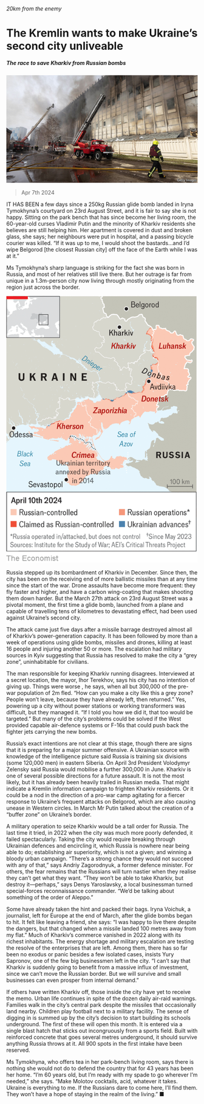 ###### 20km from the enemy

# The Kremlin wants to make Ukraine’s second city unliveable 

##### The race to save Kharkiv from Russian bombs 

![image](images/20240413_EUP001.jpg) 

> Apr 7th 2024 

IT HAS BEEN a few days since a 250kg Russian glide bomb landed in Iryna Tymokhyna’s courtyard on 23rd August Street, and it is fair to say she is not happy. Sitting on the park bench that has since become her living room, the 60-year-old curses Vladimir Putin and the minority of Kharkiv residents she believes are still helping him. Her apartment is covered in dust and broken glass, she says; her neighbours were put in hospital, and a passing bicycle courier was killed. “If it was up to me, I would shoot the bastards…and I’d wipe Belgorod [the closest Russian city] off the face of the Earth while I was at it.” 

Ms Tymokhyna’s sharp language is striking for the fact she was born in Russia, and most of her relatives still live there. But her outrage is far from unique in a 1.3m-person city now living through  mostly originating from the region just across the border. 

![image](images/20240413_EUM996.png) 


Russia stepped up its bombardment of Kharkiv in December. Since then, the city has been on the receiving end of more ballistic missiles than at any time since the start of the war. Drone assaults have become more frequent: they fly faster and higher, and have a carbon wing-coating that makes shooting them down harder. But the March 27th attack on 23rd August Street was a pivotal moment, the first time a glide bomb, launched from a plane and capable of travelling tens of kilometres to devastating effect, had been used against Ukraine’s second city.


The attack came just five days after a missile barrage destroyed almost all of Kharkiv’s power-generation capacity. It has been followed by more than a week of operations using glide bombs, missiles and drones, killing at least 16 people and injuring another 50 or more. The escalation had military sources in Kyiv suggesting that Russia has resolved to make the city a “grey zone”, uninhabitable for civilians. 

The man responsible for keeping Kharkiv running disagrees. Interviewed at a secret location, the mayor, Ihor Terekhov, says his city has no intention of giving up. Things were worse , he says, when all but 300,000 of the pre-war population of 2m fled. “How can you make a city like this a grey zone? People won’t leave, because they have already left, then returned.” Yes, powering up a city without power stations or working transformers was difficult, but they managed it. “If I told you how we did it, that too would be targeted.” But many of the city’s problems could be solved if the West provided capable air-defence systems or F-16s that could push back the fighter jets carrying the new bombs. 

Russia’s exact intentions are not clear at this stage, though there are signs that it is preparing for a major summer offensive. A Ukrainian source with knowledge of the intelligence picture said Russia is training six divisions (some 120,000 men) in eastern Siberia. On April 3rd President Volodymyr Zelensky said Russia would mobilise a further 300,000 in June. Kharkiv is one of several possible directions for a future assault. It is not the most likely, but it has already been heavily trailed in Russian media. That might indicate a Kremlin information campaign to frighten Kharkiv residents. Or it could be a nod in the direction of a pro-war camp agitating for a fiercer response to Ukraine’s frequent attacks on Belgorod, which are also causing unease in Western circles. In March Mr Putin talked about the creation of a “buffer zone” on Ukraine’s border. 

A military operation to seize Kharkiv would be a tall order for Russia. The last time it tried, in 2022 when the city was much more poorly defended, it failed spectacularly. Taking the city would require breaking through Ukrainian defences and encircling it, which Russia is nowhere near being able to do; establishing air superiority, which is not a given; and winning a bloody urban campaign. “There’s a strong chance they would not succeed with any of that,” says Andriy Zagorodnyuk, a former defence minister. For others, the fear remains that the Russians will turn nastier when they realise they can’t get what they want. “They won’t be able to take Kharkiv, but destroy it—perhaps,” says Denys Yaroslavsky, a local businessman turned special-forces reconnaissance commander. “We’d be talking about something of the order of Aleppo.”

Some have already taken the hint and packed their bags. Iryna Voichuk, a journalist, left for Europe at the end of March, after the glide bombs began to hit. It felt like leaving a friend, she says: “I was happy to live there despite the dangers, but that changed when a missile landed 100 metres away from my flat.” Much of Kharkiv’s commerce vanished in 2022 along with its richest inhabitants. The energy shortage and military escalation are testing the resolve of the enterprises that are left. Among them, there has so far been no exodus or panic besides a few isolated cases, insists Yury Sapronov, one of the few big businessmen left in the city. “I can’t say that Kharkiv is suddenly going to benefit from a massive influx of investment, since we can’t move the Russian border. But we will survive and small businesses can even prosper from internal demand.” 

If others have written Kharkiv off, those inside the city have yet to receive the memo. Urban life continues in spite of the dozen daily air-raid warnings. Families walk in the city’s central park despite the missiles that occasionally land nearby. Children play football next to a military facility. The sense of digging in is summed up by the city’s decision to start building its schools underground. The first of these will open this month. It is entered via a single blast hatch that sticks out incongruously from a sports field. Built with reinforced concrete that goes several metres underground, it should survive anything Russia throws at it. All 900 spots in the first intake have been reserved. 

Ms Tymokhyna, who offers  tea in her park-bench living room, says there is nothing she would not do to defend the country that for 43 years has been her home. “I’m 60 years old, but I’m ready with my spade to go wherever I’m needed,” she says. “Make Molotov cocktails, acid, whatever it takes. Ukraine is everything to me. If the Russians dare to come here, I’ll find them. They won’t have a hope of staying in the realm of the living.” ■


